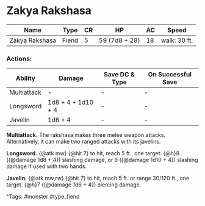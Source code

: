 # Zakya Rakshasa

| Name | Type | CR | HP | AC | Speed |
|------|------|----|----|----|-------|
| Zakya Rakshasa | Fiend | 5 | 59 (7d8 + 28) | 18 | walk: 30 ft. |

### Actions:

| Ability | Damage | Save DC & Type | On Successful Save |
|---------|--------|----------------|--------------------|
| Multiattack | - | - | - |
| Longsword | 1d8 + 4 + 1d10 + 4 | - | - |
| Javelin | 1d6 + 4 | - | - |


**Multiattack.** The rakshasa makes three melee weapon attacks. Alternatively, it can make two ranged attacks with its javelins.

**Longsword.** {@atk mw} {@hit 7} to hit, reach 5 ft., one target. {@h}8 ({@damage 1d8 + 4}) slashing damage, or 9 ({@damage 1d10 + 4}) slashing damage if used with two hands.

**Javelin.** {@atk mw,rw} {@hit 7} to hit, reach 5 ft. or range 30/120 ft., one target. {@h}7 ({@damage 1d6 + 4}) piercing damage.

^Tags: #monster #type_fiend